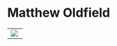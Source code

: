 # Matthew Oldfield

<table width="100%"  border="0" cellpadding="0" cellspacing="0">
  <tr>
    <td align="center">
      <img align="left" src="https://github-readme-stats.vercel.app/api?username=asmattic&show_icons=true&theme=dracula" />
    </td>
  </tr>
</table>
